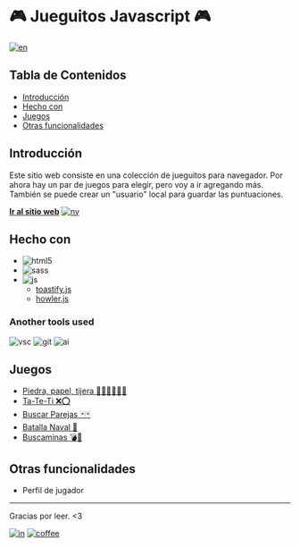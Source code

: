 # 🎮 Jueguitos Javascript 🎮

[![en]](./README.md)

## Tabla de Contenidos

- [Introducción](#introducción)
- [Hecho con](#hecho-con)
- [Juegos](#juegos)
- [Otras funcionalidades](#otras-funcionalidades)

## Introducción

Este sitio web consiste en una colección de jueguitos para navegador. Por ahora hay un par de juegos para elegir, pero voy a ir agregando más. También se puede crear un "usuario" local para guardar las puntuaciones.

[**Ir al sitio web**][live] [![ny]][ny-link]

## Hecho con

- ![html5]
- ![sass]
- ![js]
    - [toastify.js](https://apvarun.github.io/toastify-js/)
    - [howler.js](https://howlerjs.com)

### Another tools used

![vsc] ![git] ![ai]

## Juegos

- [Piedra, papel, tijera ✊🏻✋🏻✌🏻](https://juegos-laguna.netlify.app/pages/rspls.html)
- [Ta-Te-Ti ❌⭕](https://juegos-laguna.netlify.app/pages/tictactoe.html)
- [Buscar Parejas 🃏🃏](https://juegos-laguna.netlify.app/pages/pairs.html)
- [Batalla Naval 🚢](https://juegos-laguna.netlify.app/pages/battleship.html)
- [Buscaminas 💣🚩](https://juegos-laguna.netlify.app/pages/minesweeper.html)

## Otras funcionalidades

- Perfil de jugador

---

Gracias por leer. <3

[![in]][in-link] [![coffee]][coffee-link]

[en]: https://img.shields.io/badge/README-English-blue
[ny]: https://api.netlify.com/api/v1/badges/74b5f2a5-6a78-499e-a1a5-b691b1c08342/deploy-status
[html5]: https://img.shields.io/badge/HTML5-E34F26?style=for-the-badge&logo=html5&logoColor=white
[sass]: https://img.shields.io/badge/Sass-CC6699?style=for-the-badge&logo=sass&logoColor=white
[js]: https://img.shields.io/badge/JavaScript-323330?style=for-the-badge&logo=javascript&logoColor=F7DF1E
[vsc]: https://img.shields.io/badge/VSCode-0078D4?style=flat-square&logo=visual%20studio%20code&logoColor=white
[git]: https://img.shields.io/badge/GIT-E44C30?style=flat-square&logo=git&logoColor=white
[ai]: https://img.shields.io/badge/Adobe%20Illustrator-FF9A00?style=flat-square&logo=adobe%20illustrator&logoColor=white
[in]: https://img.shields.io/badge/LinkedIn-0077B5?style=flat-square&logo=linkedin&logoColor=white
[coffee]: https://img.shields.io/badge/Buy_Me_A_Coffee-FFDD00?style=flat-square&logo=buy-me-a-coffee&logoColor=black

[live]: https://juegos-laguna.netlify.app
[ny-link]: https://app.netlify.com/sites/juegos-laguna/deploys
[btsp]: https://getbootstrap.com
[msry]: https://masonry.desandro.com
[imgl]: https://imagesloaded.desandro.com
[in-link]: https://www.linkedin.com/in/ferlagher
[coffee-link]: https://www.buymeacoffee.com/ferlagher